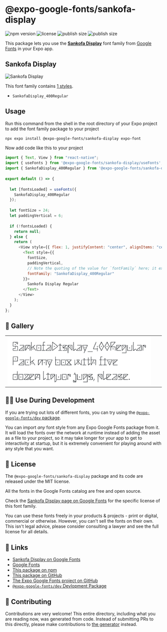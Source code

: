 # @expo-google-fonts/sankofa-display

![npm version](https://flat.badgen.net/npm/v/@expo-google-fonts/sankofa-display)
![license](https://flat.badgen.net/github/license/expo/google-fonts)
![publish size](https://flat.badgen.net/packagephobia/install/@expo-google-fonts/sankofa-display)
![publish size](https://flat.badgen.net/packagephobia/publish/@expo-google-fonts/sankofa-display)

This package lets you use the [**Sankofa Display**](https://fonts.google.com/specimen/Sankofa+Display) font family from [Google Fonts](https://fonts.google.com/) in your Expo app.

## Sankofa Display

![Sankofa Display](./font-family.png)

This font family contains [1 styles](#-gallery).

- `SankofaDisplay_400Regular`

## Usage

Run this command from the shell in the root directory of your Expo project to add the font family package to your project

```sh
npx expo install @expo-google-fonts/sankofa-display expo-font
```

Now add code like this to your project

```js
import { Text, View } from "react-native";
import { useFonts } from '@expo-google-fonts/sankofa-display/useFonts';
import { SankofaDisplay_400Regular } from '@expo-google-fonts/sankofa-display/400Regular';

export default () => {

  let [fontsLoaded] = useFonts({
    SankofaDisplay_400Regular
  });

  let fontSize = 24;
  let paddingVertical = 6;

  if (!fontsLoaded) {
    return null;
  } else {
    return (
      <View style={{ flex: 1, justifyContent: "center", alignItems: "center" }}>
        <Text style={{
          fontSize,
          paddingVertical,
          // Note the quoting of the value for `fontFamily` here; it expects a string!
          fontFamily: "SankofaDisplay_400Regular"
        }}>
          Sankofa Display Regular
        </Text>
      </View>
    );
  }
};
```

## 🔡 Gallery


||||
|-|-|-|
|![SankofaDisplay_400Regular](./400Regular/SankofaDisplay_400Regular.ttf.png)||||


## 👩‍💻 Use During Development

If you are trying out lots of different fonts, you can try using the [`@expo-google-fonts/dev` package](https://github.com/expo/google-fonts/tree/master/font-packages/dev#readme).

You can import _any_ font style from any Expo Google Fonts package from it. It will load the fonts over the network at runtime instead of adding the asset as a file to your project, so it may take longer for your app to get to interactivity at startup, but it is extremely convenient for playing around with any style that you want.


## 📖 License

The `@expo-google-fonts/sankofa-display` package and its code are released under the MIT license.

All the fonts in the Google Fonts catalog are free and open source.

Check the [Sankofa Display page on Google Fonts](https://fonts.google.com/specimen/Sankofa+Display) for the specific license of this font family.

You can use these fonts freely in your products & projects - print or digital, commercial or otherwise. However, you can't sell the fonts on their own. This isn't legal advice, please consider consulting a lawyer and see the full license for all details.

## 🔗 Links

- [Sankofa Display on Google Fonts](https://fonts.google.com/specimen/Sankofa+Display)
- [Google Fonts](https://fonts.google.com/)
- [This package on npm](https://www.npmjs.com/package/@expo-google-fonts/sankofa-display)
- [This package on GitHub](https://github.com/expo/google-fonts/tree/master/font-packages/sankofa-display)
- [The Expo Google Fonts project on GitHub](https://github.com/expo/google-fonts)
- [`@expo-google-fonts/dev` Devlopment Package](https://github.com/expo/google-fonts/tree/master/font-packages/dev)

## 🤝 Contributing

Contributions are very welcome! This entire directory, including what you are reading now, was generated from code. Instead of submitting PRs to this directly, please make contributions to [the generator](https://github.com/expo/google-fonts/tree/master/packages/generator) instead.
